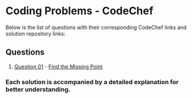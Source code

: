 # Coding Problems - CodeChef

Below is the list of questions with their corresponding CodeChef links and solution repository links:

## Questions

1. [Question 01](https://github.com/GauravAmarnani/platform-coding-solutions/tree/main/codechef/Question01) - [Find the Missing Point](https://www.codechef.com/practice/course/arrays-strings-sorting/INTARR01/problems/MISSP)

### Each solution is accompanied by a detailed explanation for better understanding.
